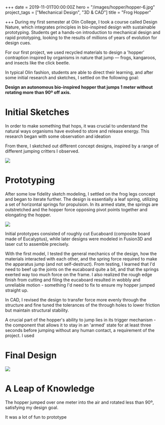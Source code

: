 +++
date = 2019-11-01T00:00:00Z
hero = "/images/hopper/hopper-6.jpg"
project_tags = ["Mechanical Design", "3D & CAD"]
title = "Frog Hopper"

+++
During my first semester at Olin College, I took a course called Design Nature, which integrates principles in bio-inspired design with sustainable prototyping. Students get a hands-on introduction to mechanical design and rapid prototyping, looking to the results of millions of years of evolution for design cues.

For our first project, we used recycled materials to design a 'hopper' contraption inspired by organisms in nature that jump — frogs, kangaroos, and insects like the click beetle.

In typical Olin fashion, students are able to direct their learning, and after some initial research and sketches, I settled on the following goal:

**Design an autonomous bio-inspired hopper that jumps 1 meter without rotating more than 90º off axis.**

# Initial Sketches

In order to make something that hops, it was crucial to understand the natural ways organisms have evolved to store and release energy. This research began with some observation and ideation

From there, I sketched out different concept designs, inspired by a range of different jumping critters I observed.

![](/images/hopper-sketches.jpg)

# Prototyping

After some low fidelity sketch modeling, I settled on the frog legs concept and began to iterate further. The design is essentially a leaf spring, utilizing a set of horizontal springs for propulsion. In its armed state, the springs are outstretched and the hopper force opposing pivot points together and elongating the hopper.

![](/images/hopper-10.jpg)

Initial prototypes consisted of roughly cut Eucaboard (composite board made of Eucalyptus), while later designs were modeled in Fusion3D and laser cut to assemble precisely.

With the first model, I tested the general mechanics of the design, how the materials interacted with each other, and the spring force required to make the apparatus jump (and not self-destruct). From testing, I learned that I'd need to beef up the joints on the eucaboard quite a bit, and that the springs exerted way too much force on the frame. I also realized the rough edge finish from cutting and filing the eucaboard resulted in wobbly and unreliable motion - something I'd need to fix to ensure my hopper jumped straight up.

In CAD, I revised the design to transfer force more evenly through the structure and fine tuned the tolerances of the through holes to lower friction but maintain structural stability.

A crucial part of the hopper's ability to jump lies in its trigger mechanism - the component that allows it to stay in an 'armed' state for at least three seconds before jumping without any human contact, a requirement of the project. I used

# Final Design

![](/images/hopper-views.jpg)

# A Leap of Knowledge

The hopper jumped over one meter into the air and rotated less than 90º, satisfying my design goal.

It was a lot of fun to prototype